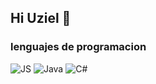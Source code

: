 ## Hi Uziel 👋
### lenguajes de programacion
![JS](https://img.shields.io/badge/-javascript-F7DF1E?style=flat&logo=javascript&logoColor=white)
![Java](https://img.shields.io/badge/-Java-E34F26?style=flat&logo=java&logoColor=white)
![C#](https://img.shields.io/badge/-C%23-68217A?style=flat&logo=csharp&logoColor=white)

<!--
**Uzielx21/Uzielx21** is a ✨ _special_ ✨ repository because its `README.md` (this file) appears on your GitHub profile.

Here are some ideas to get you started:

- 🔭 I’m currently working on Estudiante de Universidad y trabajador de una empresa de telecomunicaciones
- 🌱 I’m currently learning estoy emprediendo una empresa de telecomuniczaciones 
